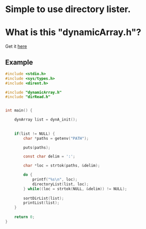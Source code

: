 Simple to use directory lister.
============================

# What is this "dynamicArray.h"?
Get it [here](https://github.com/tuggan/dynamic-array)

## Example
``` c
#include <stdio.h>
#include <sys/types.h>
#include <dirent.h>

#include "dynamicArray.h"
#include "dirRead.h"


int main() {

    dynArray list = dynA_init();
  
 
    if(list != NULL) {
        char *paths = getenv("PATH");

        puts(paths);

        const char delim = ':';

        char *loc = strtok(paths, &delim);

        do {
            printf("%s\n", loc);
            directoryList(list, loc);
        } while((loc = strtok(NULL, &delim)) != NULL);
    
        sortDirList(list);
        printList(list);
    }
  
    return 0;
}


```
